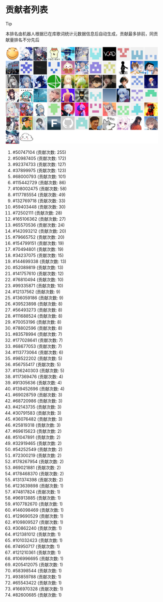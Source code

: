 # 贡献者列表

> [!TIP]
> 本排名由机器人根据已在库歌词统计元数据信息后自动生成，贡献最多排前，同贡献量排名不分先后

![贡献者头像画廊](./CONTRIBUTORS.svg)

1. #50747104 (贡献次数: 255)
2. #50987405 (贡献次数: 172)
3. #92374733 (贡献次数: 127)
4. #37899975 (贡献次数: 123)
5. #68000793 (贡献次数: 101)
6. #115442729 (贡献次数: 86)
7. #108002475 (贡献次数: 58)
8. #117785554 (贡献次数: 49)
9. #132769718 (贡献次数: 33)
10. #59403448 (贡献次数: 30)
11. #72502111 (贡献次数: 28)
12. #165106362 (贡献次数: 27)
13. #65570536 (贡献次数: 24)
14. #142093212 (贡献次数: 20)
15. #79665752 (贡献次数: 20)
16. #154799151 (贡献次数: 19)
17. #70494801 (贡献次数: 19)
18. #34237075 (贡献次数: 15)
19. #144699338 (贡献次数: 13)
20. #52089819 (贡献次数: 13)
21. #141757610 (贡献次数: 12)
22. #76810494 (贡献次数: 10)
23. #99335871 (贡献次数: 10)
24. #12137562 (贡献次数: 9)
25. #136059186 (贡献次数: 9)
26. #39523898 (贡献次数: 8)
27. #56493273 (贡献次数: 8)
28. #111688524 (贡献次数: 8)
29. #70053196 (贡献次数: 8)
30. #78802596 (贡献次数: 8)
31. #83578994 (贡献次数: 7)
32. #177028641 (贡献次数: 7)
33. #68677053 (贡献次数: 7)
34. #113773064 (贡献次数: 6)
35. #98522202 (贡献次数: 5)
36. #56755417 (贡献次数: 5)
37. #136240303 (贡献次数: 5)
38. #117369476 (贡献次数: 4)
39. #91305636 (贡献次数: 4)
40. #139452696 (贡献次数: 4)
41. #69028759 (贡献次数: 3)
42. #68720986 (贡献次数: 3)
43. #42143735 (贡献次数: 3)
44. #30791583 (贡献次数: 3)
45. #36076482 (贡献次数: 3)
46. #25819318 (贡献次数: 3)
47. #69615623 (贡献次数: 2)
48. #51047891 (贡献次数: 2)
49. #32919465 (贡献次数: 2)
50. #54252549 (贡献次数: 2)
51. #72300219 (贡献次数: 2)
52. #178267954 (贡献次数: 2)
53. #69021881 (贡献次数: 2)
54. #178468370 (贡献次数: 2)
55. #131374398 (贡献次数: 2)
56. #123639898 (贡献次数: 1)
57. #74817824 (贡献次数: 1)
58. #96913885 (贡献次数: 1)
59. #107782670 (贡献次数: 1)
60. #146098469 (贡献次数: 1)
61. #129690529 (贡献次数: 1)
62. #109809527 (贡献次数: 1)
63. #30862240 (贡献次数: 1)
64. #121381012 (贡献次数: 1)
65. #101032423 (贡献次数: 1)
66. #74950717 (贡献次数: 1)
67. #121210361 (贡献次数: 1)
68. #106996695 (贡献次数: 1)
69. #205412075 (贡献次数: 1)
70. #58398544 (贡献次数: 1)
71. #93859788 (贡献次数: 1)
72. #65543422 (贡献次数: 1)
73. #166970328 (贡献次数: 1)
74. #82600685 (贡献次数: 1)
